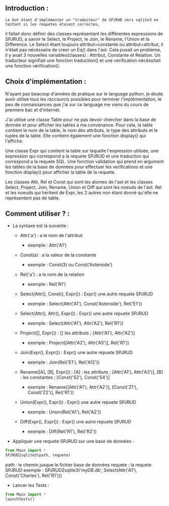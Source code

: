 ## Introduction :

	Le but étant d'implémenter un "traducteur" de SPJRUD vers sqlite3 en testant si les requetes étaient correctes,
il fallait donc définir des classes représentant les différentes expressions de SPJRUD, a savoir le Select, le Project, le Join, le Rename, l'Union et la Difference.
Le Select étant toujours attribut=constante ou attribut=attribut, il n'était pas nécéssaire de creer un Eq() dans l'ast.
Cela posait un probleme, il y avait 3 nouvelles variables(classes) : Attribut, Constante et Relation.
Un traducteur signifiait une fonction traduction() et une verification nécéssitait une fonction vérification().


## Choix d'implémentation : 

N'ayant pas beacoup d'années de pratique sur le language python, je doute avoir utilisé tous les raccourcis possibles pour terminer l'implémentation, le peu de
connaissances que j'ai sur ce language me viens du cours de premiere bac et d'internet.

J'ai utilisé une classe Table pour ne pas devoir chercher dans la base de donnée et pour afficher les tables à ma convenance.
Pour cela, la table contient le nom de la table, le nom des attributs, le type des attributs et le tuples de la table.
Elle contient également une fonction display() qui l'affiche.

Une classe Expr qui contient la table sur laquelle l'expression utilisée, une expression qui correspond a la requete SPJRUD et une traduction qui correspond a la 
requete SQL.
Une fonction validation qui prend en argument les tables de la base de données pour effectuer les verifications et une fonction display() pour afficher la table de
la requete.

Les classes Attr, Rel et Const qui sont les atomes de l'ast et les classes Select, Project, Join, Rename, Union et Diff qui sont les noeuds de l'ast.
Rel et les noeuds qui héritent de Expr, les 2 autres non étant donné qu'elle ne représentent pas de table.


## Comment utiliser ? :

- La syntaxe est la suivante : 
	* Attr('a') : a le nom de l'attribut
		+ exemple : Attr('A1')
	* Const(a) : a la valeur de la constante
		+ exemple : Const(3) ou Const('Asteroide')
	* Rel('a') : a le nom de la relation
		+ exemple : Rel('R1')

	* Select(Attr(), Const(), Expr()) : Expr() une autre requete SPJRUD
		+ exemple : Select(Attr('A1'),  Const('Asteroide'), Rel('E1'))
	* Select(Attr(), Attr(), Expr()) : Expr() une autre repuete SPJRUD
		+ exemple : Select(Attr('A1'), Attr('A2'), Rel('R1'))

	* Project([], Expr()) : [] les attributs ; [Attr('A1'), Attr('A2')]
		+ exemple : Project([Attr('A2'), Attr('A5')], Rel('R1'))

	* Join(Expr(), Expr()) : Expr() une autre repuete SPJRUD
		+ exemple : Join(Rel('E1'), Rel('A12'))

	* Rename([A], [B], Expr()) : [A] : les attributs ; [Attr('A1'), Attr('A3')],  [B] : les constantes ; [Const('S2'), Const('S4')]
		+ exemple : Rename([Attr('A1'), Attr('A2')], [Const('Z1'), Const('Z2')], Rel('R1'))

	* Union(Expr(), Expr()) : Expr() une autre repuete SPJRUD
		+ exemple : Union(Rel('A1'), Rel('A2'))

	* Diff(Expr(), Expr()) : Expr() une autre repuete SPJRUD
		+ exemple : Diff(Rel('R1'), Rel('R2'))

- Appliquer une requete SPJRUD sur une base de données :
```Python
from Main import *
SPJRUD2sqlite3(path, requete)
```
path : le chemin jusque le fichier base de données
requete : la requete SPJRUD
exemple : SPJRUD2sqlite3('myDB.db', Select(Attr('A1'), Const('Charles'), Rel('R1')))


- Lancer les Tests :
```Python
from Main import *
launchTests()
```
